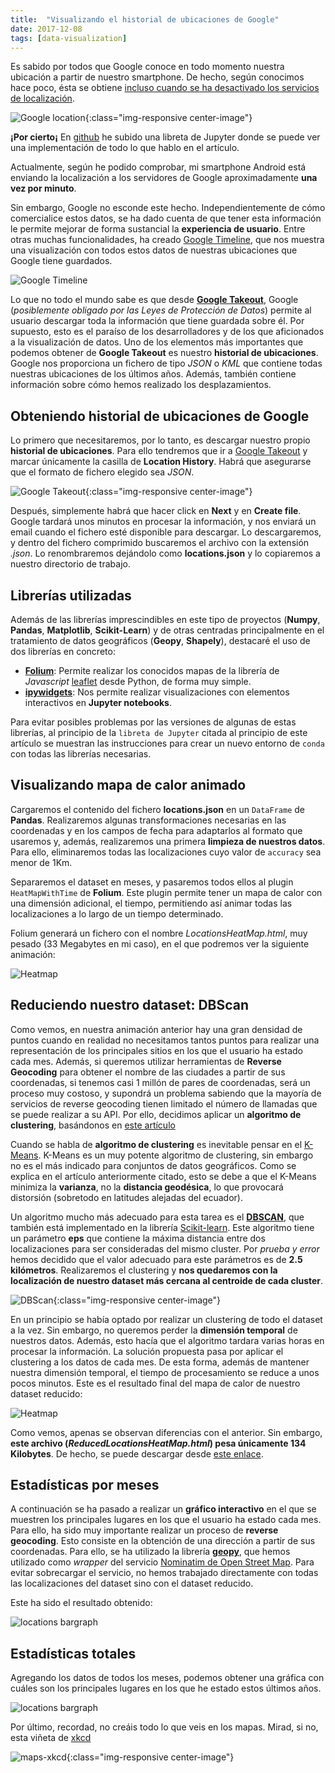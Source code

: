 ```yaml
---
title:  "Visualizando el historial de ubicaciones de Google"
date: 2017-12-08
tags: [data-visualization]
---
```



Es sabido por todos que Google conoce en todo momento nuestra
ubicación a partir de nuestro smartphone.  De hecho, según conocimos
hace poco, ésta se obtiene [incluso cuando se ha desactivado los
servicios de
localización](https://www.theverge.com/2017/11/21/16684818/google-location-tracking-cell-tower-data-android-os-firebase-privacy).

![Google
location](../../assets/images/googlelocation.png){:class="img-responsive
center-image"}

**¡Por cierto¡** En
[github](https://github.com/unmonoqueteclea/Jupyter-ML/blob/master/LocationHistory.ipynb)
he subido una libreta de Jupyter donde se puede ver una implementación
de todo lo que hablo en el artículo.

Actualmente, según he podido comprobar, mi smartphone Android está
enviando la localización a los servidores de Google aproximadamente
**una vez por minuto**.

Sin embargo, Google no esconde este hecho. Independientemente de cómo
comercialice estos datos, se ha dado cuenta de que tener esta
información le permite mejorar de forma sustancial la **experiencia de
usuario**. Entre otras muchas funcionalidades, ha creado [Google
Timeline](https://www.google.com/maps/timeline), que nos muestra una
visualización con todos estos datos de nuestras ubicaciones que Google
tiene guardados.

![Google Timeline](../../assets/images/google_timeline.png)

Lo que no todo el mundo sabe es que desde [**Google
Takeout**](https://takeout.google.com/), Google (*posiblemente
obligado por las Leyes de Protección de Datos*) permite al usuario
descargar toda la información que tiene guardada sobre él. Por
supuesto, esto es el paraíso de los desarrolladores y de los que
aficionados a la visualización de datos. Uno de los elementos más
importantes que podemos obtener de **Google Takeout** es nuestro
**historial de ubicaciones**. Google nos proporciona un fichero de
tipo *JSON* o *KML* que contiene todas nuestras ubicaciones de los
últimos años. Además, también contiene información sobre cómo hemos
realizado los desplazamientos.


## Obteniendo historial de ubicaciones de Google
Lo primero que necesitaremos, por lo tanto, es descargar nuestro
propio **historial de ubicaciones**. Para ello tendremos que ir a
[Google Takeout](https://takeout.google.com/) y marcar únicamente la
casilla de **Location History**. Habrá que asegurarse que el formato
de fichero elegido sea *JSON*.

![Google Takeout](../../assets/images/takeout_location.png){:class="img-responsive center-image"}


Después, simplemente habrá que hacer click en **Next** y en **Create
file**. Google tardará unos minutos en procesar la información, y nos
enviará un email cuando el fichero esté disponible para descargar. Lo
descargaremos, y dentro del fichero comprimido buscaremos el archivo
con la extensión *.json*. Lo renombraremos dejándolo como
**locations.json** y lo copiaremos a nuestro directorio de trabajo.

## Librerías utilizadas
Además de las librerías imprescindibles en este tipo de proyectos
(**Numpy**, **Pandas**, **Matplotlib**, **Scikit-Learn**) y de otras
centradas principalmente en el tratamiento de datos geográficos
(**Geopy**, **Shapely**), destacaré el uso de dos librerías en
concreto:

- [**Folium**](https://github.com/python-visualization/folium):
  Permite realizar los conocidos mapas de la librería de *Javascript*
  [leaflet](http://leafletjs.com/) desde Python, de forma muy simple.
- [**ipywidgets**](https://github.com/jupyter-widgets/ipywidgets): Nos
  permite realizar visualizaciones con elementos interactivos en
  **Jupyter notebooks**.

Para evitar posibles problemas por las versiones de algunas de estas
librerías, al principio de la `libreta de Jupyter` citada al principio
de este artículo se muestran las instrucciones para crear un nuevo
entorno de `conda` con todas las librerías necesarias.


## Visualizando mapa de calor animado
Cargaremos el contenido del fichero **locations.json** en un
`DataFrame` de **Pandas**. Realizaremos algunas transformaciones
necesarias en las coordenadas y en los campos de fecha para adaptarlos
al formato que usaremos y, además, realizaremos una primera **limpieza
de nuestros datos**. Para ello, eliminaremos todas las localizaciones
cuyo valor de `accuracy` sea menor de 1Km.


Separaremos el dataset en meses, y pasaremos todos ellos al plugin
`HeatMapWithTime` de **Folium**. Este plugin permite tener un mapa de
calor con una dimensión adicional, el tiempo, permitiendo así animar
todas las localizaciones a lo largo de un tiempo determinado.


Folium generará un fichero con el nombre *LocationsHeatMap.html*, muy
pesado (33 Megabytes en mi caso), en el que podremos ver la siguiente
animación:

![Heatmap](../../assets/gifs/heatmap_notreduced.gif)


## Reduciendo nuestro dataset: DBScan
Como vemos, en nuestra animación anterior hay una gran densidad de
puntos cuando en realidad no necesitamos tantos puntos para realizar
una representación de los principales sitios en los que el usuario ha
estado cada mes. Además, si queremos utilizar herramientas de
**Reverse Geocoding** para obtener el nombre de las ciudades a partir
de sus coordenadas, si tenemos casi 1 millón de pares de coordenadas,
será un proceso muy costoso, y supondrá un problema sabiendo que la
mayoría de servicios de reverse geocoding tienen limitado el número de
llamadas que se puede realizar a su API. Por ello, decidimos aplicar
un **algoritmo de clustering**, basándonos en [este
artículo](http://geoffboeing.com/2014/08/clustering-to-reduce-spatial-data-set-size/)

Cuando se habla de **algoritmo de clustering** es inevitable pensar en
el
[K-Means](https://en.wikipedia.org/wiki/K-means_clustering). K-Means
es un muy potente algoritmo de clustering, sin embargo no es el más
indicado para conjuntos de datos geográficos. Como se explica en el
artículo anteriormente citado, esto se debe a que el K-Means minimiza
la **varianza**, no la **distancia geodésica**, lo que provocará
distorsión (sobretodo en latitudes alejadas del ecuador).

Un algoritmo mucho más adecuado para esta tarea es el
[**DBSCAN**](https://en.wikipedia.org/wiki/DBSCAN), que también está
implementado en la librería
[Scikit-learn](http://scikit-learn.org/stable/modules/generated/sklearn.cluster.DBSCAN.html). Este
algoritmo tiene un parámetro **eps** que contiene la máxima distancia
entre dos localizaciones para ser consideradas del mismo cluster. Por
*prueba y error* hemos decidido que el valor adecuado para este
parámetros es de **2.5 kilómetros**. Realizaremos el clustering y
**nos quedaremos con la localización de nuestro dataset más cercana al
centroide de cada cluster**.


![DBScan](../../assets/images/dbscan.png){:class="img-responsive center-image"}


En un principio se había optado por realizar un clustering de todo el
dataset a la vez. Sin embargo, no queremos perder la **dimensión
temporal** de nuestros datos. Además, esto hacía que el algoritmo
tardara varias horas en procesar la información. La solución propuesta
pasa por aplicar el clustering a los datos de cada mes. De esta forma,
además de mantener nuestra dimensión temporal, el tiempo de
procesamiento se reduce a unos pocos minutos. Este es el resultado
final del mapa de calor de nuestro dataset reducido:

![Heatmap](../../assets/gifs/heatmap.gif)

Como vemos, apenas se observan diferencias con el anterior. Sin
embargo, **este archivo (*ReducedLocationsHeatMap.html*) pesa
únicamente 134 Kilobytes**. De hecho, se puede descargar desde [este
enlace](../../assets/html/ReducedLocationsHeatMap.html).

## Estadísticas por meses
A continuación se ha pasado a realizar un **gráfico interactivo** en
el que se muestren los principales lugares en los que el usuario ha
estado cada mes. Para ello, ha sido muy importante realizar un proceso
de **reverse geocoding**. Esto consiste en la obtención de una
dirección a partir de sus coordenadas. Para ello, se ha utilizado la
librería [**geopy**](https://github.com/geopy/geopy), que hemos
utilizado como *wrapper* del servicio [Nominatim de Open Street
Map](http://wiki.openstreetmap.org/wiki/Nominatim). Para evitar
sobrecargar el servicio, no hemos trabajado directamente con todas las
localizaciones del dataset sino con el dataset reducido.

Este ha sido el resultado obtenido:


![locations bargraph](../../assets/gifs/locgraph.gif)




## Estadísticas  totales
Agregando los datos de todos los meses, podemos obtener una gráfica
con cuáles son los principales lugares en los que he estado estos
últimos años.


![locations bargraph](../../assets/images/mainlocs.png)



Por último, recordad, no creáis todo lo que veis en los mapas. Mirad,
si no, esta viñeta de [xkcd](https://xkcd.com/1845/)

![maps-xkcd](../../assets/images/state_word_map.png){:class="img-responsive center-image"}
<style>
.center-image{
    margin: 0 auto;
    display: block;
}
</style>
